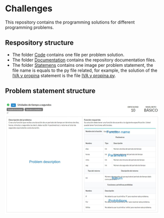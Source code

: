 # Challenges

This repository contains the programming solutions for different programming problems.

## Respository structure

- The folder [Code](link) contains one file per problem solution.
- The folder [Documentation](link) contains the repository documentation files.
- The folder [Statemens](link) contains one image per problem statement, the file name is equals to the py file related, for example, the solution of the [IVA y propina](/Statements/IVA%20y%20propina.png) statement is the file [IVA y propina.py](/Code/IVA%20y%20propina.py).

## Problem statement structure

![](/Documentation/Problem%20statement%20structure_page-0001.jpg)